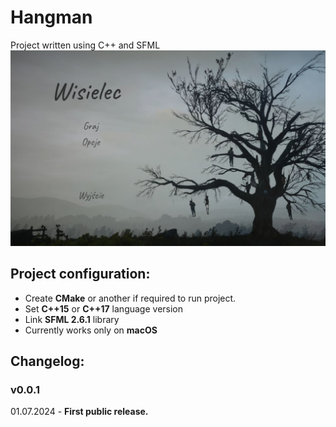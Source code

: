 # Hangman

Project written using C++ and SFML
<br/>
<img src="Screen.png">

## Project configuration:

- Create **CMake** or another if required to run project.
- Set **C++15** or **C++17** language version
- Link **SFML 2.6.1** library
- Currently works only on **macOS**

## Changelog:

### v0.0.1
01.07.2024 - **First public release.**

